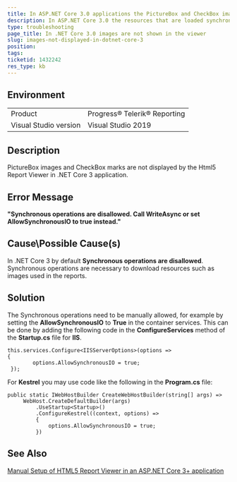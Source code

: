 ```yaml
---
title: In ASP.NET Core 3.0 applications the PictureBox and CheckBox images are not displayed
description: In ASP.NET Core 3.0 the resources that are loaded synchronously such as PictureBox and CheckBox images are not displayed in the Html5 Report Viewer
type: troubleshooting
page_title: In .NET Core 3.0 images are not shown in the viewer
slug: images-not-displayed-in-dotnet-core-3
position: 
tags: 
ticketid: 1432242
res_type: kb
---
```


## Environment
<table>
	<tbody>
		<tr>
			<td>Product</td>
			<td>Progress® Telerik® Reporting</td>
		</tr>
		<tr>
			<td>Visual Studio version</td>
			<td>Visual Studio 2019</td>
		</tr>
	</tbody>
</table>


## Description
PictureBox images and CheckBox marks are not displayed by the Html5 Report Viewer in .NET Core 3 application.

## Error Message
__"Synchronous operations are disallowed. Call WriteAsync or set AllowSynchronousIO to true instead."__

## Cause\Possible Cause(s)
In .NET Core 3 by default __Synchronous operations are disallowed__. Synchronous operations are necessary to download resources such as images used in the reports.

## Solution
The Synchronous operations need to be manually allowed, for example by setting the __AllowSynchronousIO__ to __True__ in the container services. This can be done by adding the following code in the __ConfigureServices__ method of the __Startup.cs__ file for __IIS__.
```CSharp
this.services.Configure<IISServerOptions>(options =>
{
        options.AllowSynchronousIO = true;
 });
```
For __Kestrel__ you may use code like the following in the __Program.cs__ file:
```CSharp
public static IWebHostBuilder CreateWebHostBuilder(string[] args) =>
     WebHost.CreateDefaultBuilder(args)
         .UseStartup<Startup>()
         .ConfigureKestrel((context, options) =>
         {
             options.AllowSynchronousIO = true;
         })
```
## See Also
[Manual Setup of HTML5 Report Viewer in an ASP.NET Core 3+ application](../manual-setup-of-html5-report-viewer-in-asp-net-core-3)
